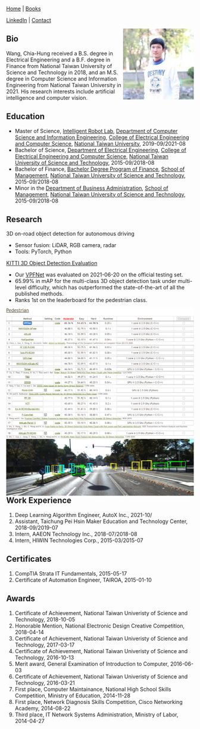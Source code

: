 [Home](.) | [Books](books)

[LinkedIn](https://linkedin.com/in/wangchiahung) | [Contact](mailto:contact@chiahung.wang)

<img align="right" width="190" height="190" src="photo.jpg">

## Bio

Wang, Chia-Hung received a B.S. degree in Electrical Engineering and a B.F. degree in Finance from National Taiwan University of Science and Technology in 2018, and an M.S. degree in Computer Science and Information Engineering from National Taiwan University in 2021. His research interests include artificial intelligence and computer vision.

## Education
- Master of Science, [Intelligent Robot Lab](https://robotlab.csie.ntu.edu.tw), [Department of Computer Science and Information Engineering](https://www.csie.ntu.edu.tw), [College of Electrical Engineering and Computer Science](http://eecs.ntu.edu.tw), [National Taiwan University](https://www.ntu.edu.tw), 2019-09/2021-08
- Bachelor of Science, [Department of Electrical Engineering](https://www.ee.ntust.edu.tw), [College of Electrical Engineering and Computer Science](https://www.ceecs.ntust.edu.tw), [National Taiwan University of Science and Technology](https://www.ntust.edu.tw), 2015-09/2018-08
- Bachelor of Finance, [Bachelor Degree Program of Finance](https://www.fn.ntust.edu.tw), [School of Management](https://www.management.ntust.edu.tw), [National Taiwan University of Science and Technology](https://www.ntust.edu.tw), 2015-09/2018-08
- Minor in the [Department of Business Administration](https://www.ba.ntust.edu.tw), [School of Management](https://www.management.ntust.edu.tw), [National Taiwan University of Science and Technology](https://www.ntust.edu.tw), 2015-09/2018-08

## Research
3D on-road object detection for autonomous driving
- Sensor fusion: LiDAR, RGB camera, radar
- Tools: PyTorch, Python

[KITTI 3D Object Detection Evaluation](http://www.cvlibs.net/datasets/kitti/eval_object.php?obj_benchmark=3d)
- Our [VPFNet](http://www.cvlibs.net/datasets/kitti/eval_object_detail.php?&result=145d49cc1c4e036e3dfc7d56ce6c69d780b16d0b) was evaluated on 2021-06-20 on the official testing set.
- 65.99% in mAP for the multi-class 3D object detection task under multi-level difficulty, which has outperformed the state-of-the-art of all the published methods.
- Ranks 1st on the leaderboard for the pedestrian class.

<img align="right" src="rank.png">
<img align="right" src="006813_3dbox.jpg">

## Work Experience
1. Deep Learning Algorithm Engineer, AutoX Inc., 2021-10/
1. Assistant, Taichung Pei Hsin Maker Education and Technology Center, 2018-09/2019-07
1. Intern, AAEON Technology Inc., 2018-07/2018-08
1. Intern, HIWIN Technologies Corp., 2015-03/2015-07

## Certificates
1. CompTIA Strata IT Fundamentals, 2015-05-17
1. Certificate of Automation Engineer, TAIROA, 2015-01-10

## Awards
1. Certificate of Achievement, National Taiwan Univeristy of Science and Technology, 2018-10-05
1. Honorable Mention, National Electronic Design Creative Competition, 2018-04-14
1. Certificate of Achievement, National Taiwan Univeristy of Science and Technology, 2017-03-17
1. Certificate of Achievement, National Taiwan Univeristy of Science and Technology, 2016-10-13
1. Merit award, General Examination of Introduction to Computer, 2016-06-03
1. Certificate of Achievement, National Taiwan Univeristy of Science and Technology, 2016-03-21
1. First place, Computer Maintainance, National High School Skills Competition, Ministry of Education, 2014-11-28
1. First place, Network Diagnosis Skills Competition, Cisco Networking Academy, 2014-08-22
1. Third place, IT Network Systems Administration, Ministry of Labor, 2014-04-27
